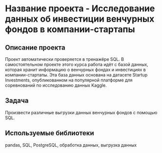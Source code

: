 # Название проекта - Исследование данных об инвестиции венчурных фондов в компании-стартапы

## Описание проекта

Проект автоматически проверяется в тренажёре SQL. В самостоятельном проекте этого курса работа идёт с базой данных, которая хранит информацию о венчурных фондах и инвестициях в компании-стартапы. Эта база данных основана на датасете Startup Investments, опубликованном на популярной платформе для соревнований по исследованию данных Kaggle.

## Задача

Произвести различные выгрузки данных венчурных фондов с помощью SQL.

## Используемые библиотеки

pandas, SQL, PostgreSQL, обработка данных, выгрузка данных
